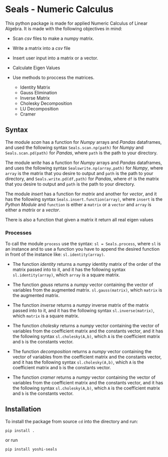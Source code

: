 # Seals - Numeric Calculus

This python package is made for applied Numeric Calculus of Linear Algebra. It is made with the following objectives in mind:

* Scan *csv* files to make a numpy matrix.

* Write a matrix into a *csv* file

* Insert user input into a matrix or a vector.

* Calculate Eigen Values

* Use methods to proccess the matrices.
  * Identity Matrix
  * Gauss Elimination
  * Inverse Matrix
  * Cholesky Decomposition
  * LU Decomposition
  * Cramer

## Syntax

The module *scan* has a function for *Numpy* arrays and *Pandas* dataframes, and used the following syntax `Seals.scan.np(path)` for *Numpy* and `Seals.scan.pd(path)` for *Pandas*, where `path` is the path to your directory.

The module *write* has a function for *Numpy* arrays and *Pandas* dataframes, and uses the following syntax `Sealswrite.np(array,path)` for *Numpy*, where `array` is the matrix that you desire to output and `path` is the path to your directory, and `Seals.write.pd(df,path)` for *Pandas*, where `df` is the matrix that you desire to output and `path` is the path to your directory.

The module *insert* has a function for *matrix* and another for *vector*, and it has the following syntax `Seals.insert.function(array)`, where `insert` is the *Python Module* and `function` is either a `matrix` or a `vector` and `array` is either a *matrix* or a *vector*.

There is also a function that given a matrix it return all real eigen values

### Processes

To call the module `process` use the syntax: `sl = Seals.process`, where `sl` is an instance and to use a function you have to append the desired function in front of the instance like: `sl.identity(array)`.

* The function *identity* returns a *numpy* identity matrix of the order of the matrix passed into to it, and it has the following syntax `sl.identity(array)`, which `array` is a square matrix.

* The function *gauss* returns a *numpy* vector containing the vector of variables from the augmented matrix. `sl.gauss(matrix)`, which `matrix` is the augmented matrix.

* The function *inverse* returns a *numpy* inverse matrix of the matrix passed into to it, and it has the following syntax `sl.inverse(matrix)`, which `matrix` is a square matrix.

* The function *cholesky* returns a *numpy* vector containing the vector of variables from the coefficient matrix and the constants vector, and it has the following syntax `sl.cholesky(A,b)`, which `A` is the coefficient matrix and `b` is the constants vector.
  
* The function *decomposition* returns a *numpy* vector containing the vector of variables from the coefficient matrix and the constants vector, and it has the following syntax `sl.cholesky(A,b)`, which `A` is the coefficient matrix and `b` is the constants vector.

* The function *cramer* returns a *numpy* vector containing the vector of variables from the coefficient matrix and the constants vector, and it has the following syntax `sl.cholesky(A,b)`, which `A` is the coefficient matrix and `b` is the constants vector.

## Installation

To install the package from source `cd` into the directory and run:

`pip install .`

or run

`pip install yoshi-seals`
